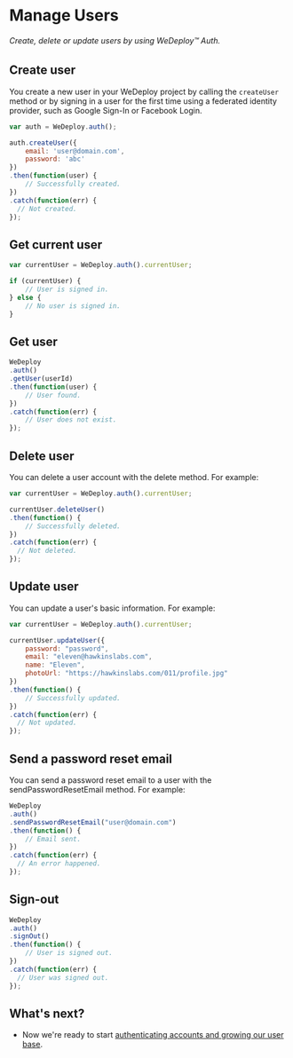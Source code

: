 # Manage Users

###### Create, delete or update users by using *WeDeploy™ Auth*.

<!-- <article id="create-user"> -->

## Create user

You create a new user in your WeDeploy project by calling the `createUser` method or by signing in a user for the first time using a federated identity provider, such as Google Sign-In or Facebook Login.

```js
var auth = WeDeploy.auth();

auth.createUser({
	email: 'user@domain.com',
	password: 'abc'
})
.then(function(user) {
	// Successfully created.
})
.catch(function(err) {
  // Not created.
});
```

<!-- </article> -->

<!-- <article id="get-current-user"> -->

## Get current user

```js
var currentUser = WeDeploy.auth().currentUser;

if (currentUser) {
	// User is signed in.
} else {
	// No user is signed in.
}
```

<!-- </article> -->

<!-- <article id="get-user"> -->

## Get user

```js
WeDeploy
.auth()
.getUser(userId)
.then(function(user) {
	// User found.
})
.catch(function(err) {
	// User does not exist.
});
```

<!-- </article> -->

<!-- <article id="delete-user"> -->

## Delete user

You can delete a user account with the delete method. For example:

```js
var currentUser = WeDeploy.auth().currentUser;

currentUser.deleteUser()
.then(function() {
	// Successfully deleted.
})
.catch(function(err) {
  // Not deleted.
});
```


<!-- </article> -->

<!-- <article id="update-user"> -->

## Update user

You can update a user's basic information. For example:

```js
var currentUser = WeDeploy.auth().currentUser;

currentUser.updateUser({
	password: "password",
	email: "eleven@hawkinslabs.com",
	name: "Eleven",
	photoUrl: "https://hawkinslabs.com/011/profile.jpg"
})
.then(function() {
	// Successfully updated.
})
.catch(function(err) {
  // Not updated.
});
```

<!-- </article> -->

<!-- <article id="reset-email"> -->

## Send a password reset email

You can send a password reset email to a user with the sendPasswordResetEmail method. For example:

```js
WeDeploy
.auth()
.sendPasswordResetEmail("user@domain.com")
.then(function() {
	// Email sent.
})
.catch(function(err) {
  // An error happened.
});
```

<!-- </article> -->

<!-- <article id="sign-out"> -->

## Sign-out

```js
WeDeploy
.auth()
.signOut()
.then(function() {
	// User is signed out.
})
.catch(function(err) {
  // User was signed out.
});
```

<!-- </article> -->

## What's next?

* Now we're ready to start [authenticating accounts and growing our user base](/docs/auth/js/sign-in-with-facebook.html).
